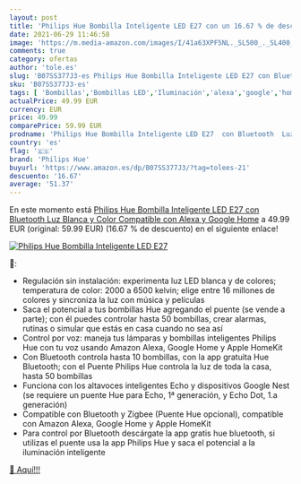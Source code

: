 ```yaml
---
layout: post
title: 'Philips Hue Bombilla Inteligente LED E27 con un 16.67 % de descuento'
date: 2021-06-29 11:46:58
image: 'https://m.media-amazon.com/images/I/41a63XPF5NL._SL500_._SL400_.jpg'
comments: true
category: ofertas
author: 'tole.es'
slug: 'B07SS377J3-es Philips Hue Bombilla Inteligente LED E27 con Bluetooth Luz...'
sku: 'B07SS377J3-es'
tags: [ 'Bombillas','Bombillas LED','Iluminación','alexa','google','home','hue','philips','philips hue', ]
actualPrice: 49.99 EUR
currency: EUR
price: 49.99
comparePrice: 59.99 EUR
prodname: 'Philips Hue Bombilla Inteligente LED E27  con Bluetooth  Luz Blanca y Color  Compatible con Alexa y Google Home'
country: 'es'
flag: '🇪🇸'
brand: 'Philips Hue'
buyurl: 'https://www.amazon.es/dp/B07SS377J3/?tag=tolees-21'
descuento: '16.67'
average: '51.37'
---
```


En este momento está [Philips Hue Bombilla Inteligente LED E27  con Bluetooth  Luz Blanca y Color  Compatible con Alexa y Google Home](https://www.amazon.es/dp/B07SS377J3/?tag=tolees-21) a 49.99 EUR (original: 59.99 EUR) (16.67 %  de descuento) en el siguiente enlace!

[![Philips Hue Bombilla Inteligente LED E27](https://m.media-amazon.com/images/I/41a63XPF5NL._SL500_._SL400_.jpg)](https://www.amazon.es/dp/B07SS377J3/?tag=tolees-21)

🔎:

- Regulación sin instalación: experimenta luz LED blanca y de colores; temperatura de color: 2000 a 6500 kelvin; elige entre 16 millones de colores y sincroniza la luz con música y películas
- Saca el potencial a tus bombillas Hue agregando el puente (se vende a parte); con él puedes controlar hasta 50 bombillas, crear alarmas, rutinas o simular que estás en casa cuando no sea así
- Control por voz: maneja tus lámparas y bombillas inteligentes Philips Hue con tu voz usando Amazon Alexa, Google Home y Apple HomeKit
- Con Bluetooth controla hasta 10 bombillas, con la app gratuita Hue Bluetooth; con el Puente Philips Hue controla la luz de toda la casa, hasta 50 bombillas
- Funciona con los altavoces inteligentes Echo y dispositivos Google Nest (se requiere un puente Hue para Echo, 1ª generación, y Echo Dot, 1.a generación)
- Compatible con Bluetooth y Zigbee (Puente Hue opcional), compatible con Amazon Alexa, Google Home y Apple HomeKit
- Para control por Bluetooth descárgate la app gratis hue bluetooth, si utilizas el puente usa la app Philips Hue y saca el potencial a la iluminación inteligente

[🛒 Aquí!!!](https://www.amazon.es/dp/B07SS377J3/?tag=tolees-21)
